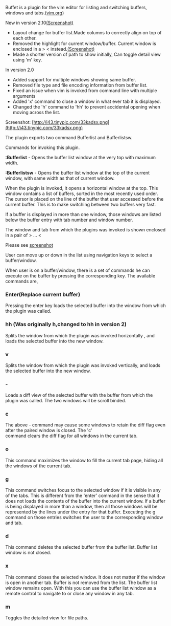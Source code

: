 Buffet is a plugin for the vim editor for listing and switching buffers, windows and tabs.([vim.org](http://www.vim.org/scripts/script.php?script_id=3896))

New in version 2.10[(Screenshot)](http://i43.tinypic.com/33kadsx.png)

* Layout change for buffer list.Made columns to correctly align on top of each other.
* Removed the highlight for current window/buffer. Current window is enclosed in a >  < instead.[(Screenshot)](http://i43.tinypic.com/33kadsx.png)
* Made a shorter version of path to show initially, Can toggle detail view using 'm' key.

In version 2.0

*  Added support for multiple windows showing same buffer.
* Removed file type and file encoding information from buffer list.
* Fixed an issue when vim is invoked from command line with multiple arguments
* Added 'x' command to close a window in what ever tab it is displayed.
* Changed the 'h' command to 'hh' to prevent accidental opening when moving across the list.


Screenshot: [http://i43.tinypic.com/33kadsx.png](http://i43.tinypic.com/33kadsx.png)

The plugin exports two command Bufferlist and Bufferlistsw.

Commands for invoking this plugin.

**:Bufferlist**    - Opens the buffer list window at the very top with maximum width.

**:Bufferlistsw**  - Opens the buffer list window at the top of the current window, with same width as that of current window.


When the plugin is invoked, it opens a horizontal window at the top. This window contains a list of buffers, sorted in the most recently used order. The cursor is placed on the line of the buffer that user accessed before the current buffer. This is to make switching between two buffers very fast.

If a buffer is displayed in more than one window, those windows are listed below the buffer entry with tab number and window number. 

The window and tab from which the plugins was invoked is shown enclosed in a pair of > ... <

Please see [screenshot](http://i40.tinypic.com/nv1iqa.png)

User can move up or down in the list using navigation keys to select a buffer/window. 

When user is on a buffer/window, there is a set of commands he can execute on the buffer by pressing the corresponding key. The available commands are,

### Enter(Replace current buffer) 

Pressing the enter key loads the selected buffer into the window from which the plugin was called.
### hh (Was originally h,changed to hh in version 2)

Splits the window from which the plugin was invoked horizontally , and loads the selected buffer into the new window. 

### v

Splits the window from which the plugin was invoked vertically, and loads the selected buffer into the new window. 
### \-

Loads a diff view of the selected buffer with the buffer from which the plugin was called. The two windows will be 
    scroll binded.
### c 

The above - command may cause some windows to retain the diff flag even after the paired window is closed. The 'c'   
    command clears the diff flag for all windows in the current tab.  

### o

This command maximizes the window to fill the current tab page, hiding all the windows of the current tab.

### g

This command switches focus to the selected window if it is visible in any of the tabs. This is different from the 'enter' command in the sense that it does not loads the contents of the buffer into the current window. If a buffer is being displayed in more than a window, then all those windows will be represented by the lines under the entry for that buffer.
Executing the g command on those entries switches the user to the corresponding window and tab.

### d

This command deletes the selected buffer from the buffer list. Buffer list window is not closed.

### x

This command closes the selected window. It does not matter if the window is open in another tab. Buffer is not removed from the list. The buffer list window remains open. With this you can use the buffer list window as a remote control to navigate to or close any window in any tab.

### m

Toggles the detailed view for file paths.
